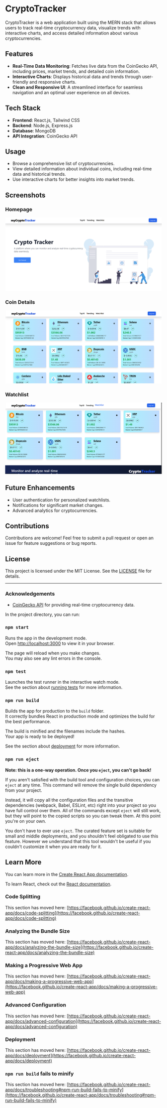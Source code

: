 # CryptoTracker

CryptoTracker is a web application built using the MERN stack that allows users to track real-time cryptocurrency data, visualize trends with interactive charts, and access detailed information about various cryptocurrencies.

## Features

- **Real-Time Data Monitoring**: Fetches live data from the CoinGecko API, including prices, market trends, and detailed coin information.
- **Interactive Charts**: Displays historical data and trends through user-friendly and responsive charts.
- **Clean and Responsive UI**: A streamlined interface for seamless navigation and an optimal user experience on all devices.

## Tech Stack

- **Frontend**: React.js, Tailwind CSS
- **Backend**: Node.js, Express.js
- **Database**: MongoDB
- **API Integration**: CoinGecko API

## Usage

- Browse a comprehensive list of cryptocurrencies.
- View detailed information about individual coins, including real-time data and historical trends.
- Use interactive charts for better insights into market trends.

## Screenshots

### Homepage
![Homepage Screenshot](https://github.com/Isatvikmishra/CryptoTracker/blob/main/frontend/public/home%201.png)

### Coin Details
![Coin Details Screenshot](https://github.com/Isatvikmishra/CryptoTracker/blob/main/frontend/public/trending.png)

### Watchlist
![Coin Details Screenshot](https://github.com/Isatvikmishra/CryptoTracker/blob/main/frontend/public/watchlist.png)

## Future Enhancements

- User authentication for personalized watchlists.
- Notifications for significant market changes.
- Advanced analytics for cryptocurrencies.

## Contributions

Contributions are welcome! Feel free to submit a pull request or open an issue for feature suggestions or bug reports.

## License

This project is licensed under the MIT License. See the [LICENSE](LICENSE) file for details.

---

### Acknowledgements

- [CoinGecko API](https://www.coingecko.com/en/api) for providing real-time cryptocurrency data.

In the project directory, you can run:

### `npm start`

Runs the app in the development mode.\
Open [http://localhost:3000](http://localhost:3000) to view it in your browser.

The page will reload when you make changes.\
You may also see any lint errors in the console.

### `npm test`

Launches the test runner in the interactive watch mode.\
See the section about [running tests](https://facebook.github.io/create-react-app/docs/running-tests) for more information.

### `npm run build`

Builds the app for production to the `build` folder.\
It correctly bundles React in production mode and optimizes the build for the best performance.

The build is minified and the filenames include the hashes.\
Your app is ready to be deployed!

See the section about [deployment](https://facebook.github.io/create-react-app/docs/deployment) for more information.

### `npm run eject`

**Note: this is a one-way operation. Once you `eject`, you can't go back!**

If you aren't satisfied with the build tool and configuration choices, you can `eject` at any time. This command will remove the single build dependency from your project.

Instead, it will copy all the configuration files and the transitive dependencies (webpack, Babel, ESLint, etc) right into your project so you have full control over them. All of the commands except `eject` will still work, but they will point to the copied scripts so you can tweak them. At this point you're on your own.

You don't have to ever use `eject`. The curated feature set is suitable for small and middle deployments, and you shouldn't feel obligated to use this feature. However we understand that this tool wouldn't be useful if you couldn't customize it when you are ready for it.

## Learn More

You can learn more in the [Create React App documentation](https://facebook.github.io/create-react-app/docs/getting-started).

To learn React, check out the [React documentation](https://reactjs.org/).

### Code Splitting

This section has moved here: [https://facebook.github.io/create-react-app/docs/code-splitting](https://facebook.github.io/create-react-app/docs/code-splitting)

### Analyzing the Bundle Size

This section has moved here: [https://facebook.github.io/create-react-app/docs/analyzing-the-bundle-size](https://facebook.github.io/create-react-app/docs/analyzing-the-bundle-size)

### Making a Progressive Web App

This section has moved here: [https://facebook.github.io/create-react-app/docs/making-a-progressive-web-app](https://facebook.github.io/create-react-app/docs/making-a-progressive-web-app)

### Advanced Configuration

This section has moved here: [https://facebook.github.io/create-react-app/docs/advanced-configuration](https://facebook.github.io/create-react-app/docs/advanced-configuration)

### Deployment

This section has moved here: [https://facebook.github.io/create-react-app/docs/deployment](https://facebook.github.io/create-react-app/docs/deployment)

### `npm run build` fails to minify

This section has moved here: [https://facebook.github.io/create-react-app/docs/troubleshooting#npm-run-build-fails-to-minify](https://facebook.github.io/create-react-app/docs/troubleshooting#npm-run-build-fails-to-minify)
